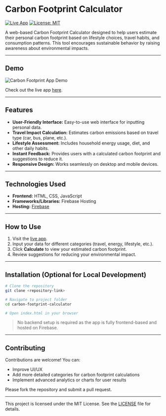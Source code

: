 # Carbon Footprint Calculator

[![Live App](https://img.shields.io/badge/Live-App-blue)](https://carbonfootprintapp-b20a3.web.app/)
[![License: MIT](https://img.shields.io/badge/License-MIT-yellow.svg)](LICENSE)

A web-based Carbon Footprint Calculator designed to help users estimate their personal carbon footprint based on lifestyle choices, travel habits, and consumption patterns. This tool encourages sustainable behavior by raising awareness about environmental impacts.

---

## Demo

![Carbon Footprint App Demo](https://user-images.githubusercontent.com/your-username/demo.gif)

Check out the live app [here](https://carbonfootprintapp-b20a3.web.app/).

---

## Features

* **User-Friendly Interface:** Easy-to-use web interface for inputting personal data.
* **Travel Impact Calculation:** Estimates carbon emissions based on travel type (car, bus, plane, etc.).
* **Lifestyle Assessment:** Includes household energy usage, diet, and other daily habits.
* **Instant Feedback:** Provides users with a calculated carbon footprint and suggestions to reduce it.
* **Responsive Design:** Works seamlessly on desktop and mobile devices.

---

## Technologies Used

* **Frontend:** HTML, CSS, JavaScript
* **Frameworks/Libraries:** Firebase Hosting
* **Hosting:** [Firebase](https://firebase.google.com/)

---

## How to Use

1. Visit the [live app](https://carbonfootprintapp-b20a3.web.app/).
2. Input your data for different categories (travel, energy, lifestyle, etc.).
3. Click **Calculate** to view your estimated carbon footprint.
4. Review suggestions for reducing your environmental impact.

---

## Installation (Optional for Local Development)

```bash
# Clone the repository
git clone <repository-link>

# Navigate to project folder
cd carbon-footprint-calculator

# Open index.html in your browser
```

> No backend setup is required as the app is fully frontend-based and hosted on Firebase.

---

## Contributing

Contributions are welcome! You can:

* Improve UI/UX
* Add more detailed categories for carbon footprint calculations
* Implement advanced analytics or charts for user results

Please fork the repository and submit a pull request.

---


This project is licensed under the MIT License. See the [LICENSE](LICENSE) file for details.
